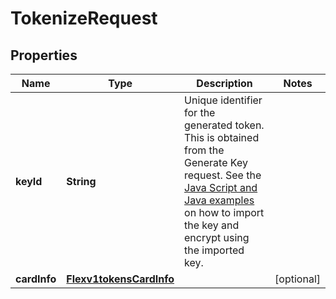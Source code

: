 
# TokenizeRequest

## Properties
Name | Type | Description | Notes
------------ | ------------- | ------------- | -------------
**keyId** | **String** | Unique identifier for the generated token. This is obtained from the Generate Key request. See the [Java Script and Java examples](http://apps.cybersource.com/library/documentation/dev_guides/Secure_Acceptance_Flex/Key/html) on how to import the key and encrypt using the imported key. | 
**cardInfo** | [**Flexv1tokensCardInfo**](Flexv1tokensCardInfo.md) |  |  [optional]



